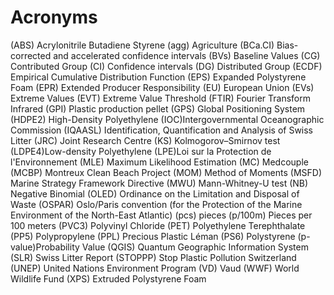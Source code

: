 # Acronyms
(ABS) Acrylonitrile Butadiene Styrene 
(agg) Agriculture
(BCa.CI) Bias-corrected and accelerated confidence intervals
(BVs) Baseline Values
(CG) Contributed Group
(CI) Confidence intervals
(DG) Distributed Group
(ECDF) Empirical Cumulative Distribution Function
(EPS) Expanded Polystyrene Foam
(EPR) Extended Producer Responsibility
(EU) European Union
(EVs) Extreme Values
(EVT) Extreme Value Threshold
(FTIR) Fourier Transform Infrared
(GPI) Plastic production pellet
(GPS) Global Positioning System
(HDPE2) High-Density Polyethylene
(IOC)Intergovernmental Oceanographic Commission 
(IQAASL) Identification, Quantification and Analysis of Swiss Litter
(JRC) Joint Research Centre
(KS) Kolmogorov–Smirnov test
(LDPE4)Low-density Polyethylene
(LPE)Loi sur la Protection de l'Environnement
(MLE) Maximum Likelihood Estimation
(MC) Medcouple
(MCBP) Montreux Clean Beach Project
(MOM) Method of Moments
(MSFD) Marine Strategy Framework Directive
(MWU) Mann-Whitney-U test
(NB) Negative Binomial
(OLED) Ordinance on the Limitation and Disposal of Waste
(OSPAR) Oslo/Paris convention (for the Protection of the Marine Environment of the North-East Atlantic)
(pcs) pieces
(p/100m) Pieces per 100 meters
(PVC3) Polyvinyl Chloride
(PET) Polyethylene Terephthalate
(PP5) Polypropylene
(PPL) Precious Plastic Léman
(PS6) Polystyrene
(p-value)Probability Value
(QGIS) Quantum Geographic Information System
(SLR) Swiss Litter Report
(STOPPP) Stop Plastic Pollution Switzerland
(UNEP) United Nations Environment Program
(VD) Vaud
(WWF) World Wildlife Fund 
(XPS) Extruded Polystyrene Foam